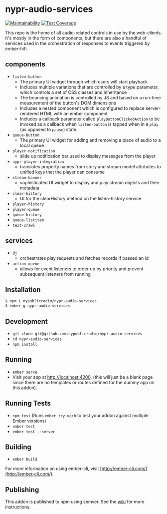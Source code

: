 # nypr-audio-services

[![Maintainability](https://api.codeclimate.com/v1/badges/6afbef5dc3fef59ec322/maintainability)](https://codeclimate.com/github/nypublicradio/nypr-audio-services/maintainability)
[![Test Coverage](https://api.codeclimate.com/v1/badges/6afbef5dc3fef59ec322/test_coverage)](https://codeclimate.com/github/nypublicradio/nypr-audio-services/test_coverage)

This repo is the home of all audio-related controls in use by the web-clients. It's mostly in the form of components, but there are also a handful of services used in the orchestration of responses to events triggered by ember-hifi.

## components
* `listen-button`
  * The primary UI widget through which users will start playback
  * Includes multiple variations that are controlled by a type parameter, which controls a set of CSS classes and inheritance
  * The bouncing animation is controlled by JS and based on a run-time measurement of the button's DOM dimensions
  * Includes a nested component which is configured to replace server-rendered HTML with an ember component
  * Includes a callback parameter called `playButtonClickedAction` to be invoked as a callback when `listen-button` is tapped when in a `play` (as opposed to `pause`) state.
* `queue-button`
  * The primary UI widget for adding and removing a piece of audio to a local queue
* `player-notification`
  * slide up notification bar used to display messages from the player
* `nypr-player-integration`
  * translates property names from story and stream model attributes to unified keys that the player can consume
* `stream-banner`
  * sophisticated UI widget to display and play stream objects and their metadata
* `clear-history`
  * UI for the clearHistory method on the listen-history service
* `player-history`
* `player-queue`
* `queue-history`
* `queue-listitem`
* `text-crawl`

## services
* `dj`
  * orchestrates play requests and fetches records if passed an id
* `action-queue`
  * allows for event listeners to order up by priority and prevent subsequent listeners from running

## Installation
```sh
$ npm i nypublicradio/nypr-audio-services
$ ember g nypr-audio-services
```

## Development

* `git clone git@github.com:nypublicradio/nypr-audio-services`
* `cd nypr-audio-services`
* `npm install`

## Running

* `ember serve`
* Visit your app at [http://localhost:4200](http://localhost:4200).
(this will just be a blank page since there are no templates or routes defined for the dummy app on this addon).

## Running Tests

* `npm test` (Runs `ember try:each` to test your addon against multiple Ember versions)
* `ember test`
* `ember test --server`

## Building

* `ember build`

For more information on using ember-cli, visit [http://ember-cli.com/](http://ember-cli.com/).

## Publishing

This addon is published to npm using semver. See the [wiki](https://wiki2.wnyc.org/index.php?title=WebClient:Developer_Guide) for more instructions.
